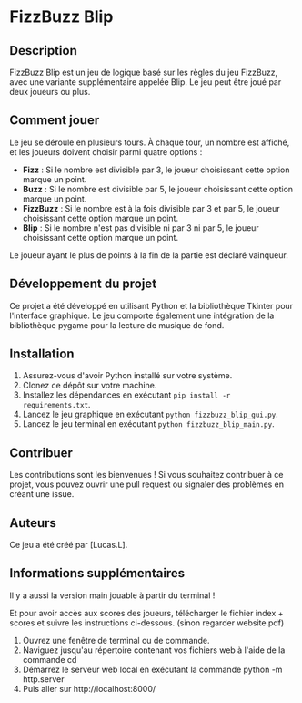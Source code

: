 # FizzBuzz Blip

## Description
FizzBuzz Blip est un jeu de logique basé sur les règles du jeu FizzBuzz, avec une variante supplémentaire appelée Blip. Le jeu peut être joué par deux joueurs ou plus.

## Comment jouer
Le jeu se déroule en plusieurs tours. À chaque tour, un nombre est affiché, et les joueurs doivent choisir parmi quatre options :

- **Fizz** : Si le nombre est divisible par 3, le joueur choisissant cette option marque un point.
- **Buzz** : Si le nombre est divisible par 5, le joueur choisissant cette option marque un point.
- **FizzBuzz** : Si le nombre est à la fois divisible par 3 et par 5, le joueur choisissant cette option marque un point.
- **Blip** : Si le nombre n'est pas divisible ni par 3 ni par 5, le joueur choisissant cette option marque un point.

Le joueur ayant le plus de points à la fin de la partie est déclaré vainqueur.

## Développement du projet
Ce projet a été développé en utilisant Python et la bibliothèque Tkinter pour l'interface graphique. Le jeu comporte également une intégration de la bibliothèque pygame pour la lecture de musique de fond.

## Installation
1. Assurez-vous d'avoir Python installé sur votre système.
2. Clonez ce dépôt sur votre machine.
3. Installez les dépendances en exécutant `pip install -r requirements.txt`.
4. Lancez le jeu graphique en exécutant `python fizzbuzz_blip_gui.py`.
5. Lancez le jeu terminal en exécutant `python fizzbuzz_blip_main.py`.

## Contribuer
Les contributions sont les bienvenues ! Si vous souhaitez contribuer à ce projet, vous pouvez ouvrir une pull request ou signaler des problèmes en créant une issue.

## Auteurs
Ce jeu a été créé par [Lucas.L]. 

## Informations supplémentaires
Il y a aussi la version main jouable à partir du terminal !

Et pour avoir accès aux scores des joueurs, télécharger le fichier index + scores et suivre les instructions ci-dessous. (sinon regarder website.pdf)
1. Ouvrez une fenêtre de terminal ou de commande.
2. Naviguez jusqu'au répertoire contenant vos fichiers web à l'aide de la commande cd
3. Démarrez le serveur web local en exécutant la commande python -m http.server
4. Puis aller sur http://localhost:8000/
